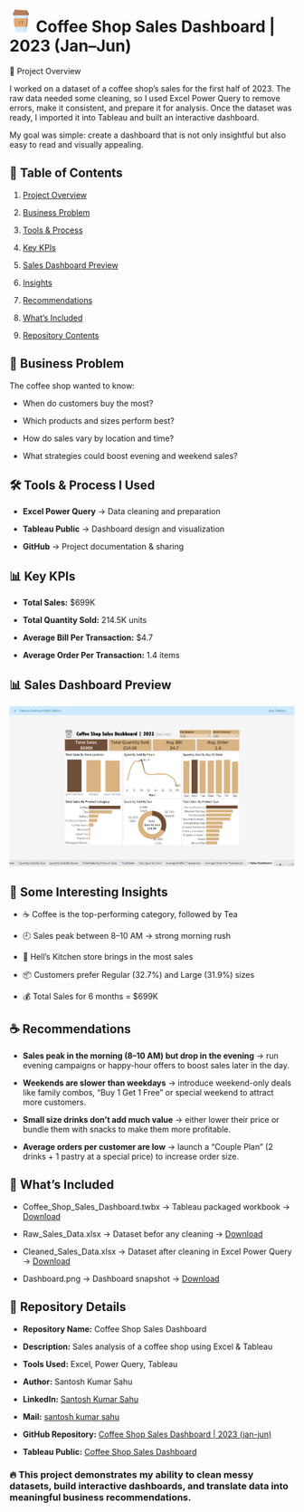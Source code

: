 # <img src="https://github.com/Santosh96736/Coffee_Shop_Sales_Dashboard/blob/main/coffee-cup.png" width="40"> Coffee Shop Sales Dashboard | 2023 (Jan–Jun) 
📌 Project Overview

  I worked on a dataset of a coffee shop’s sales for the first half of 2023. The raw data needed some cleaning, so I used Excel Power Query to remove errors, make it           consistent, and prepare it for analysis. Once the dataset was ready, I imported it into Tableau and built an interactive dashboard.

My goal was simple: create a dashboard that is not only insightful but also easy to read and visually appealing.  


## 📑 Table of Contents

1. [Project Overview](#-Project-Overview)

2. [Business Problem](#-Business-Problem)

3. [Tools & Process](#-Tools-Process-I-Used)

4. [Key KPIs](#-Key-KPIs)

5. [Sales Dashboard Preview](#-Sales-Dashboard-Preview)

6. [Insights](#-Some-Interesting-Insights)

7. [Recommendations](#-Recommendations)

8.  [What’s Included](#-What-Included)

9. [Repository Contents](#-Repository-Details)

                                               
## 🎯 Business Problem

  The coffee shop wanted to know:

* When do customers buy the most?

* Which products and sizes perform best?

* How do sales vary by location and time?

* What strategies could boost evening and weekend sales?
  

## 🛠️ Tools & Process I Used

* **Excel Power Query** → Data cleaning and preparation

* **Tableau Public** → Dashboard design and visualization

* **GitHub** → Project documentation & sharing


## 📊 Key KPIs

* **Total Sales:** $699K

* **Total Quantity Sold:** 214.5K units

* **Average Bill Per Transaction:** $4.7

* **Average Order Per Transaction:** 1.4 items


## 📊 Sales Dashboard Preview

  ![Sales Dashboard](https://github.com/Santosh96736/Coffee_Shop_Sales_Dashboard/blob/main/Dashboard.png)


## 🔑 Some Interesting Insights

* ☕ Coffee is the top-performing category, followed by Tea

* 🕘 Sales peak between 8–10 AM → strong morning rush

* 📍 Hell’s Kitchen store brings in the most sales

* 📦 Customers prefer Regular (32.7%) and Large (31.9%) sizes

* 💰 Total Sales for 6 months = $699K
  

## ☕ Recommendations

* **Sales peak in the morning (8–10 AM) but drop in the evening** → run evening campaigns or happy-hour offers to boost sales later in the day.

* **Weekends are slower than weekdays** → introduce weekend-only deals like family combos, “Buy 1 Get 1 Free” or special weekend to attract more customers.

* **Small size drinks don’t add much value** → either lower their price or bundle them with snacks to make them more profitable.

* **Average orders per customer are low** → launch a “Couple Plan” (2 drinks + 1 pastry at a special price) to increase order size.


## 📂 What’s Included

* Coffee_Shop_Sales_Dashboard.twbx → Tableau packaged workbook → [Download](https://github.com/Santosh96736/Coffee_Shop_Sales_Dashboard/blob/main/Coffee_Shop_Sales_Dashboard.twbx)

* Raw_Sales_Data.xlsx → Dataset befor any cleaning → [Download](https://github.com/Santosh96736/Coffee_Shop_Sales_Dashboard/blob/main/Raw_Sales_Data.xlsx)

* Cleaned_Sales_Data.xlsx → Dataset after cleaning in Excel Power Query → [Download](https://github.com/Santosh96736/Coffee_Shop_Sales_Dashboard/blob/main/Cleaned_Sales_Data.xlsx)

* Dashboard.png → Dashboard snapshot → [Download](https://github.com/Santosh96736/Coffee_Shop_Sales_Dashboard/blob/main/Dashboard.png)


## 📂 Repository Details

* **Repository Name:** Coffee Shop Sales Dashboard

* **Description:** Sales analysis of a coffee shop using Excel & Tableau

* **Tools Used:** Excel, Power Query, Tableau

* **Author:** Santosh Kumar Sahu

* **LinkedIn:** [Santosh Kumar Sahu](https://www.linkedin.com/in/santosh-kumar-sahu-data-analyst)

* **Mail:** [santosh kumar sahu](santosh96736@gmail.com)

* **GitHub Repository:** [Coffee Shop Sales Dashboard | 2023 (jan-jun)](https://github.com/Santosh96736/Coffee_Shop_Sales_Dashboard)

* **Tableau Public:** [Coffee Shop Sales Dashboard](https://public.tableau.com/views/Coffee_Sales_Dashboard_17570860971600/SalesDashboard?:language=en-GB&:sid=&:redirect=auth&:display_count=n&:origin=viz_share_link)

### 🔥 This project demonstrates my ability to clean messy datasets, build interactive dashboards, and translate data into meaningful business recommendations.  
